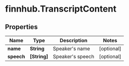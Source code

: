 # finnhub.TranscriptContent

## Properties

Name | Type | Description | Notes
------------ | ------------- | ------------- | -------------
**name** | **String** | Speaker&#39;s name | [optional] 
**speech** | **[String]** | Speaker&#39;s speech | [optional] 


